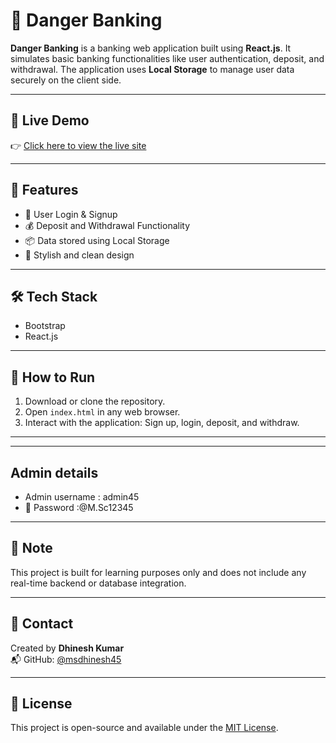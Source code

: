 # 🏦 Danger Banking

**Danger Banking** is a banking web application built using **React.js**. It simulates basic banking functionalities like user authentication, deposit, and withdrawal. The application uses **Local Storage** to manage user data securely on the client side.

---

## 🔗 Live Demo

👉 [Click here to view the live site](https://banking-app-fg63.onrender.com/)

---

## 🚀 Features

- 🔐 User Login & Signup
- 💰 Deposit and Withdrawal Functionality
- 📦 Data stored using Local Storage
- 🎨 Stylish and clean design

---

## 🛠️ Tech Stack

- Bootstrap
- React.js

---

## 📂 How to Run

1. Download or clone the repository.
2. Open `index.html` in any web browser.
3. Interact with the application: Sign up, login, deposit, and withdraw.

---

---

## Admin details

-  Admin username : admin45
- 🔐 Password :@M.Sc12345

---


## 📌 Note

This project is built for learning purposes only and does not include any real-time backend or database integration.

---

## 📧 Contact

Created by **Dhinesh Kumar**  
📬 GitHub: [@msdhinesh45](https://github.com/msdhinesh45)

---

## 🪪 License

This project is open-source and available under the [MIT License](LICENSE).
